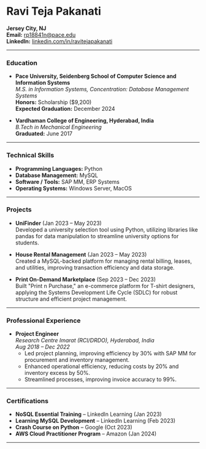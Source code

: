# Ravi Teja Pakanati

**Jersey City, NJ**  
**Email:** [rp18841n@pace.edu](mailto:rp18841n@pace.edu)  
**LinkedIn:** [linkedin.com/in/ravitejapakanati](https://www.linkedin.com/in/ravitejapakanati)  

---

### Education

- **Pace University, Seidenberg School of Computer Science and Information Systems**  
  *M.S. in Information Systems, Concentration: Database Management Systems*  
  **Honors:** Scholarship ($9,200)  
  **Expected Graduation:** December 2024

- **Vardhaman College of Engineering, Hyderabad, India**  
  *B.Tech in Mechanical Engineering*  
  **Graduated:** June 2017

---

### Technical Skills

- **Programming Languages:** Python
- **Database Management:** MySQL
- **Software / Tools:** SAP MM, ERP Systems
- **Operating Systems:** Windows Server, MacOS

---

### Projects

- **UniFinder** (Jan 2023 – May 2023)  
  Developed a university selection tool using Python, utilizing libraries like pandas for data manipulation to streamline university options for students.

- **House Rental Management** (Jan 2023 – May 2023)  
  Created a MySQL-backed platform for managing rental billing, leases, and utilities, improving transaction efficiency and data storage.

- **Print On-Demand Marketplace** (Sep 2023 – Dec 2023)  
  Built "Print n Purchase," an e-commerce platform for T-shirt designers, applying the Systems Development Life Cycle (SDLC) for robust structure and efficient project management.

---

### Professional Experience

- **Project Engineer**  
  *Research Centre Imarat (RCI/DRDO), Hyderabad, India*  
  *Aug 2018 – Dec 2022*  
  - Led project planning, improving efficiency by 30% with SAP MM for procurement and inventory management.
  - Enhanced operational efficiency, reducing costs by 20% and inventory excess by 50%.
  - Streamlined processes, improving invoice accuracy to 99%.

---

### Certifications

- **NoSQL Essential Training** – LinkedIn Learning (Jan 2023)  
- **Learning MySQL Development** – LinkedIn Learning (Feb 2023)  
- **Crash Course on Python** – Google (Oct 2023)  
- **AWS Cloud Practitioner Program** – Amazon (Jan 2024)

---
